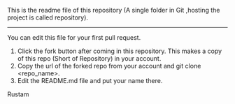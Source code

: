This is the readme file of this repository (A single folder in Git ,hosting the project is called repository).

*********************************************************************
You can edit this file for your first pull request.

1. Click the fork button after coming in this repository. 
   This makes a copy of this repo (Short of Repository) in your account.
2. Copy the url of the forked repo from your account and git clone <repo_name>.
3. Edit the README.md file and put your name there.

Rustam
